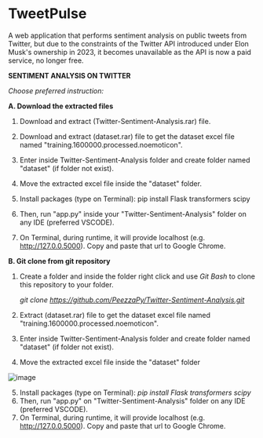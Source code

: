 # TweetPulse
A web application that performs sentiment analysis on public tweets from Twitter, but due to the constraints of the Twitter API introduced under Elon Musk's ownership in 2023, it becomes unavailable as the API is now a paid service, no longer free.


**SENTIMENT ANALYSIS ON TWITTER**

*Choose preferred instruction:*

**A. Download the extracted files**
   1. Download and extract (Twitter-Sentiment-Analysis.rar) file.

   2. Download and extract (dataset.rar) file to get the dataset excel file named "training.1600000.processed.noemoticon".

   3. Enter inside Twitter-Sentiment-Analysis folder and create folder named "dataset" (if folder not exist).

   4. Move the extracted excel file inside the "dataset" folder.
 
   5. Install packages (type on Terminal): pip install Flask transformers scipy

   6. Then, run "app.py" inside your "Twitter-Sentiment-Analysis" folder on any IDE (preferred VSCODE).

   7. On Terminal, during runtime, it will provide localhost (e.g. http://127.0.0.5000). Copy and paste that url to Google Chrome.




**B. Git clone from git repository**
1. Create a folder and inside the folder right click and use _Git Bash_ to clone this repository to your folder.
  
   *git clone https://github.com/PeezzaPy/Twitter-Sentiment-Analysis.git*

2. Extract (dataset.rar) file to get the dataset excel file named "training.1600000.processed.noemoticon".
3. Enter inside Twitter-Sentiment-Analysis folder and create folder named "dataset" (if folder not exist).
4. Move the extracted excel file inside the "dataset" folder

![image](https://github.com/PeezzaPy/Twitter-Sentiment-Analysis/assets/66209956/44ad6197-edfd-4ab8-b54e-b3bcbc3c7c34)

5. Install packages (type on Terminal):
   *pip install Flask transformers scipy*
6. Then, run "app.py" on "Twitter-Sentiment-Analysis" folder on any IDE (preferred VSCODE).
7. On Terminal, during runtime, it will provide localhost (e.g. http://127.0.0.5000). Copy and paste that url to Google Chrome.